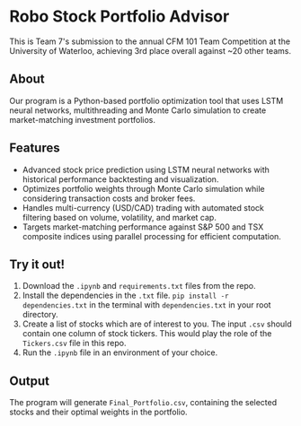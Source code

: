 # Robo Stock Portfolio Advisor

This is Team 7's submission to the annual CFM 101 Team Competition at the University of Waterloo, achieving 3rd place overall against ~20 other teams.

## About

Our program is a Python-based portfolio optimization tool that uses LSTM neural networks, multithreading and Monte Carlo simulation to create market-matching investment portfolios.

## Features

* Advanced stock price prediction using LSTM neural networks with historical performance backtesting and visualization.
* Optimizes portfolio weights through Monte Carlo simulation while considering transaction costs and broker fees.
* Handles multi-currency (USD/CAD) trading with automated stock filtering based on volume, volatility, and market cap.
* Targets market-matching performance against S&P 500 and TSX composite indices using parallel processing for efficient computation.


## Try it out!

1. Download the `.ipynb` and `requirements.txt` files from the repo.
2. Install the dependencies in the `.txt` file.
`pip install -r dependencies.txt` in the terminal with `dependencies.txt` in your root directory.
3. Create a list of stocks which are of interest to you. The input `.csv` should contain one column of stock tickers. This would play the role of the `Tickers.csv` file in this repo.
4. Run the `.ipynb` file in an environment of your choice.

## Output

The program will generate `Final_Portfolio.csv`, containing the selected stocks and their optimal weights in the portfolio.
